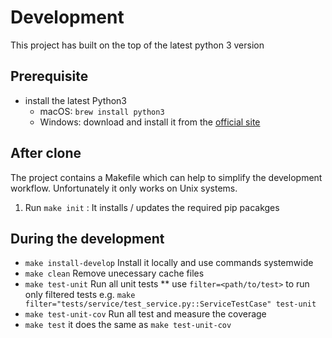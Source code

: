 # Development

This project has built on the top of the latest python 3 version

## Prerequisite

* install the latest Python3
	* macOS: `brew install python3`
	* Windows: download and install it from the [official site](https://www.python.org/downloads/)

## After clone

The project contains a Makefile which can help to simplify the development workflow. Unfortunately it only works on Unix systems.  

1. Run `make init` : It installs / updates the required pip pacakges

## During the development

* `make install-develop` Install it locally and use commands systemwide
* `make clean` Remove unecessary cache files
* `make test-unit` Run all unit tests
** use `filter=<path/to/test>` to run only filtered tests e.g. `make filter="tests/service/test_service.py::ServiceTestCase" test-unit`
* `make test-unit-cov`  Run all test and measure the coverage
* `make test` it does the same as `make test-unit-cov`





